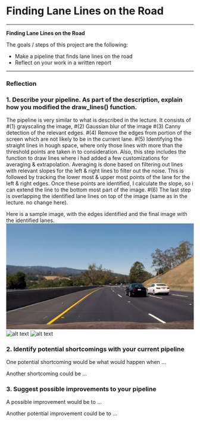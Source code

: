 # **Finding Lane Lines on the Road** 
---

**Finding Lane Lines on the Road**

The goals / steps of this project are the following:
* Make a pipeline that finds lane lines on the road
* Reflect on your work in a written report


[//]: # (Image References)


[image1]: ./test_images/challenge_img_5.jpg
[image2]: ./test_images_edges/challenge_img_5.jpg
[image3]: ./test_images_output/challenge_img_5.jpg

---

### Reflection

### 1. Describe your pipeline. As part of the description, explain how you modified the draw_lines() function.
The pipeline is very similar to what is described in the lecture. It consists of 
#(1) grayscaling the image, 
#(2) Gaussian blur of the image
#(3) Canny detection of the relevant edges.
#(4) Remove the edges from portion of the screen which are not likely to be in the current lane.
#(5) Identifying the straight lines in hough space, where only those lines with more than the threshold points are taken in to consideration. Also, this step includes the function to draw lines where i had added a few customizations for averaging & extrapolation. Averaging is done based on filtering out lines with relevant slopes for the left & right lines to filter out the noise.  This is followed by tracking the lower most & upper most points of the lane for the left & right edges. Once these points are identified, I calculate the slope, so i can extend the line to the bottom most part of the image.
#(6) The last step is overlapping the identified lane lines on top of the image (same as in the lecture. no change here).

Here is a sample image, with the edges identified and the final image with the identified lanes.
![alt text][image1]
![alt text][image2]
![alt text][image3]


### 2. Identify potential shortcomings with your current pipeline


One potential shortcoming would be what would happen when ... 

Another shortcoming could be ...


### 3. Suggest possible improvements to your pipeline

A possible improvement would be to ...

Another potential improvement could be to ...
